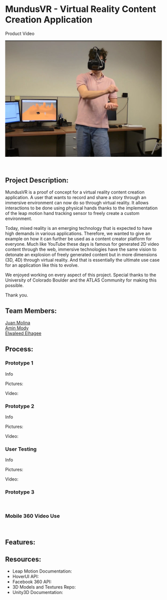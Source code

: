 # MundusVR - Virtual Reality Content Creation Application
Product Video
<br>

[![very good|150x150](https://github.com/Jamolinaesca/Jamolinaesca.github.io/blob/master/Pictures/capture.JPG)](https://www.youtube.com/watch?v=Ei7oGIPAJtg "MundusVR")

<br>


## Project Description:

MundusVR is a proof of concept for a virtual reality content creation application. A user that wants to record and share a story through an immersive environment can now do so through virtual reality. It allows interactions to be done using physical hands thanks to the implementation of the leap motion hand tracking sensor to freely create a custom environment.

Today, mixed reality is an emerging technology that is expected to have high demands in various applications. Therefore, we wanted to give an example on how it can further be used as a content creator platform for everyone. Much like YouTube these days is famous for generated 2D video content through the web, immersive technologies have the same vision to detonate an explosion of freely generated content but in more dimensions (3D, 4D) through virtual reality. And that is essentially the ultimate use case for an application like this to evolve.

We enjoyed working on every aspect of this project. Special thanks to the University of Colorado Boulder and the ATLAS Community for making this possible.

Thank you.

## Team Members:

[Juan Molina](https://jamolinaescalante.myportfolio.com/) <br> [Amin Mody]() <br> [Elwaleed Elhagee]()

## Process:

### Prototype 1

Info

Pictures:
<br>

Video:
<br>

### Prototype 2

Info

Pictures:
<br>

Video:
<br>

### User Testing

Info

Pictures:
<br>

Video:
<br>

### Prototype 3

<br>

### Mobile 360 Video Use

<br>

## Features:

## Resources:

* Leap Motion Documentation:
* HoverUI API: 
* Facebook 360 API:
* 3D Models and Textures Repo:
* Unity3D Documentation: 
